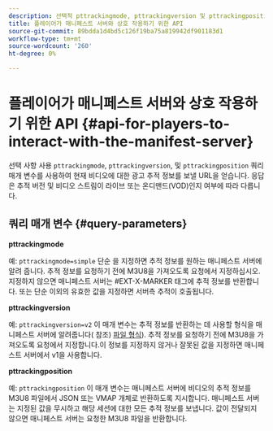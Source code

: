```yaml
---
description: 선택적 pttrackingmode, pttrackingversion 및 pttrackingposition 쿼리 매개 변수를 사용하여 현재 비디오에 대한 광고 추적 정보를 전송할 URL을 얻으십시오. 응답은 추적 버전 및 비디오 스트림이 라이브 또는 온디맨드(VOD)인지 여부에 따라 다릅니다.
title: 플레이어가 매니페스트 서버와 상호 작용하기 위한 API
source-git-commit: 89bdda1d4bd5c126f19ba75a819942df901183d1
workflow-type: tm+mt
source-wordcount: '260'
ht-degree: 0%

---
```



# 플레이어가 매니페스트 서버와 상호 작용하기 위한 API {#api-for-players-to-interact-with-the-manifest-server}

선택 사항 사용 `pttrackingmode`, `pttrackingversion`, 및 `pttrackingposition` 쿼리 매개 변수를 사용하여 현재 비디오에 대한 광고 추적 정보를 보낼 URL을 얻습니다. 응답은 추적 버전 및 비디오 스트림이 라이브 또는 온디맨드(VOD)인지 여부에 따라 다릅니다.

## 쿼리 매개 변수 {#query-parameters}

**pttrackingmode**

예: `pttrackingmode=simple`
단순 을 지정하면 추적 정보를 원하는 매니페스트 서버에 알려 줍니다.
추적 정보를 요청하기 전에 M3U8을 가져오도록 요청에서 지정하십시오.지정하지 않으면 매니페스트 서버는 #EXT-X-MARKER 태그에 추적 정보를 반환합니다.
또는 단순 이외의 유효한 값을 지정하면 서버측 추적이 호출됩니다.

**pttrackingversion**

예: `pttrackingversion=v2`
이 매개 변수는 추적 정보를 반환하는 데 사용할 형식을 매니페스트 서버에 알려줍니다( 참조) [파일 형식](/help/primetime-ad-insertion/~old-msapi-topics/ms-list-file-formats/ms-api-file-formats.md)).
추적 정보를 요청하기 전에 M3U8을 가져오도록 요청에서 지정합니다.이 정보를 지정하지 않거나 잘못된 값을 지정하면 매니페스트 서버에서 v1을 사용합니다.

**pttrackingposition**

예: `pttrackingposition`
이 매개 변수는 매니페스트 서버에 비디오의 추적 정보를 M3U8 파일에서 JSON 또는 VMAP 개체로 반환하도록 지시합니다. 매니페스트 서버는 지정된 값을 무시하고 해당 세션에 대한 모든 추적 정보를 보냅니다. 값이 전달되지 않으면 매니페스트 서버는 요청한 M3U8 파일을 반환합니다.
